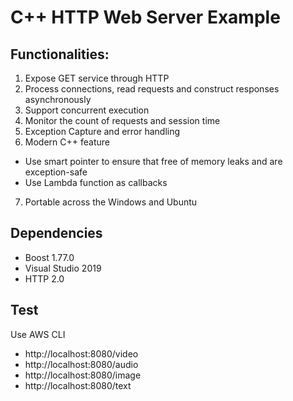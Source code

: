 # C++ HTTP Web Server Example

## Functionalities:
1. Expose GET service through HTTP
2. Process connections, read requests and construct responses asynchronously
3. Support concurrent execution
4. Monitor the count of requests and session time
5. Exception Capture and error handling
6. Modern C++ feature 
- Use smart pointer to ensure that free of memory leaks and are exception-safe
- Use Lambda function as callbacks
7. Portable across the Windows and Ubuntu

## Dependencies
- Boost 1.77.0
- Visual Studio 2019
- HTTP 2.0

## Test
Use AWS CLI 
- http://localhost:8080/video
- http://localhost:8080/audio
- http://localhost:8080/image
- http://localhost:8080/text
